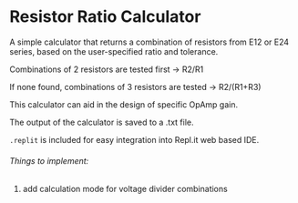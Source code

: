 # Resistor Ratio Calculator

  A simple calculator that returns a combination of resistors from E12 or E24 series, based on the user-specified ratio and tolerance.

  Combinations of 2 resistors are tested first -> R2/R1

  If none found, combinations of 3 resistors are tested -> R2/(R1+R3)

  This calculator can aid in the design of specific OpAmp gain.

  The output of the calculator is saved to a .txt file.

  `.replit` is included for easy integration into Repl.it web based IDE.
  
  ###### Things to implement:
  
  1. add calculation mode for voltage divider combinations
